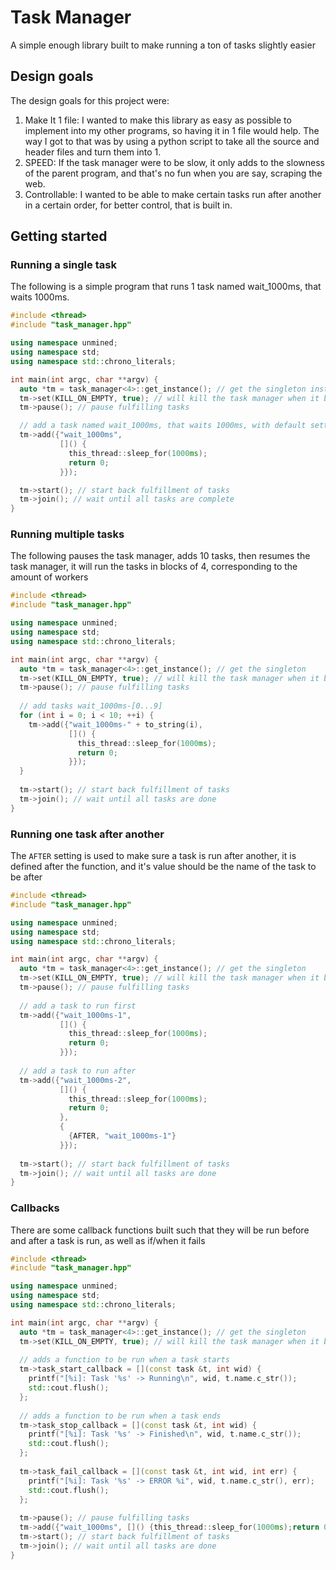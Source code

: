 # Task Manager

A simple enough library built to make running a ton of tasks slightly easier

## Design goals

The design goals for this project were:

1. Make It 1 file: I wanted to make this library as easy as possible to implement into my other programs, so having it
   in 1 file would help. The way I got to that was by using a python script to take all the source and header files and
   turn them into 1.
2. SPEED: If the task manager were to be slow, it only adds to the slowness of the parent program, and that's no fun
   when you are say, scraping the web.
3. Controllable: I wanted to be able to make certain tasks run after another in a certain order, for better control,
   that is built in.

## Getting started

### Running a single task

The following is a simple program that runs 1 task named wait_1000ms, that waits 1000ms.

```c++
#include <thread>
#include "task_manager.hpp"

using namespace unmined;
using namespace std;
using namespace std::chrono_literals;

int main(int argc, char **argv) {
  auto *tm = task_manager<4>::get_instance(); // get the singleton instance
  tm->set(KILL_ON_EMPTY, true); // will kill the task manager when it becomes empty
  tm->pause(); // pause fulfilling tasks

  // add a task named wait_1000ms, that waits 1000ms, with default settings
  tm->add({"wait_1000ms",
           []() {
             this_thread::sleep_for(1000ms);
             return 0;
           }});

  tm->start(); // start back fulfillment of tasks
  tm->join(); // wait until all tasks are complete
}
```

### Running multiple tasks

The following pauses the task manager, adds 10 tasks, then resumes the task manager, it will run the tasks in blocks of
4, corresponding to the amount of workers

```c++
#include <thread>
#include "task_manager.hpp"

using namespace unmined;
using namespace std;
using namespace std::chrono_literals;

int main(int argc, char **argv) {
  auto *tm = task_manager<4>::get_instance(); // get the singleton
  tm->set(KILL_ON_EMPTY, true); // will kill the task manager when it becomes empty
  tm->pause(); // pause fulfilling tasks
  
  // add tasks wait_1000ms-[0...9]
  for (int i = 0; i < 10; ++i) {
    tm->add({"wait_1000ms-" + to_string(i),
             []() {
               this_thread::sleep_for(1000ms);
               return 0;
             }});
  }
  
  tm->start(); // start back fulfillment of tasks
  tm->join(); // wait until all tasks are done
}
```

### Running one task after another

The `AFTER` setting is used to make sure a task is run after another, it is defined after the function, and it's value
should be the name of the task to be after

```cpp
#include <thread>
#include "task_manager.hpp"

using namespace unmined;
using namespace std;
using namespace std::chrono_literals;

int main(int argc, char **argv) {
  auto *tm = task_manager<4>::get_instance(); // get the singleton
  tm->set(KILL_ON_EMPTY, true); // will kill the task manager when it becomes empty
  tm->pause(); // pause fulfilling tasks
  
  // add a task to run first
  tm->add({"wait_1000ms-1", 
           []() {
             this_thread::sleep_for(1000ms);
             return 0;
           }});
  
  // add a task to run after
  tm->add({"wait_1000ms-2",
           []() {
             this_thread::sleep_for(1000ms);
             return 0;
           },
           {
             {AFTER, "wait_1000ms-1"}
           }});
           
  tm->start(); // start back fulfillment of tasks
  tm->join(); // wait until all tasks are done
}
```

### Callbacks

There are some callback functions built such that they will be run before and after a task is run, as well as if/when it fails

```c++
#include <thread>
#include "task_manager.hpp"

using namespace unmined;
using namespace std;
using namespace std::chrono_literals;

int main(int argc, char **argv) {
  auto *tm = task_manager<4>::get_instance(); // get the singleton
  tm->set(KILL_ON_EMPTY, true); // will kill the task manager when it becomes empty
  
  // adds a function to be run when a task starts
  tm->task_start_callback = [](const task &t, int wid) {
    printf("[%i]: Task '%s' -> Running\n", wid, t.name.c_str());
    std::cout.flush();
  };
  
  // adds a function to be run when a task ends
  tm->task_stop_callback = [](const task &t, int wid) {
    printf("[%i]: Task '%s' -> Finished\n", wid, t.name.c_str());
    std::cout.flush();
  };
  
  tm->task_fail_callback = [](const task &t, int wid, int err) {
    printf("[%i]: Task '%s' -> ERROR %i", wid, t.name.c_str(), err);
    std::cout.flush();
  };
  
  tm->pause(); // pause fulfilling tasks
  tm->add({"wait_1000ms", []() {this_thread::sleep_for(1000ms);return 0;}}); // add a task
  tm->start(); // start back fulfillment of tasks
  tm->join(); // wait until all tasks are done
}
```
